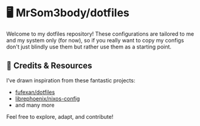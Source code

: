 # 🖥️ MrSom3body/dotfiles

Welcome to my dotfiles repository! These configurations are tailored to me and
my system only (for now), so if you really want to copy my configs don't just
blindly use them but rather use them as a starting point.

## 💾 Credits & Resources

I’ve drawn inspiration from these fantastic projects:

- [fufexan/dotfiles](https://github.com/fufexan/dotfiles)
- [librephoenix/nixos-config](https://github.com/librephoenix/nixos-config)
- and many more

Feel free to explore, adapt, and contribute!
